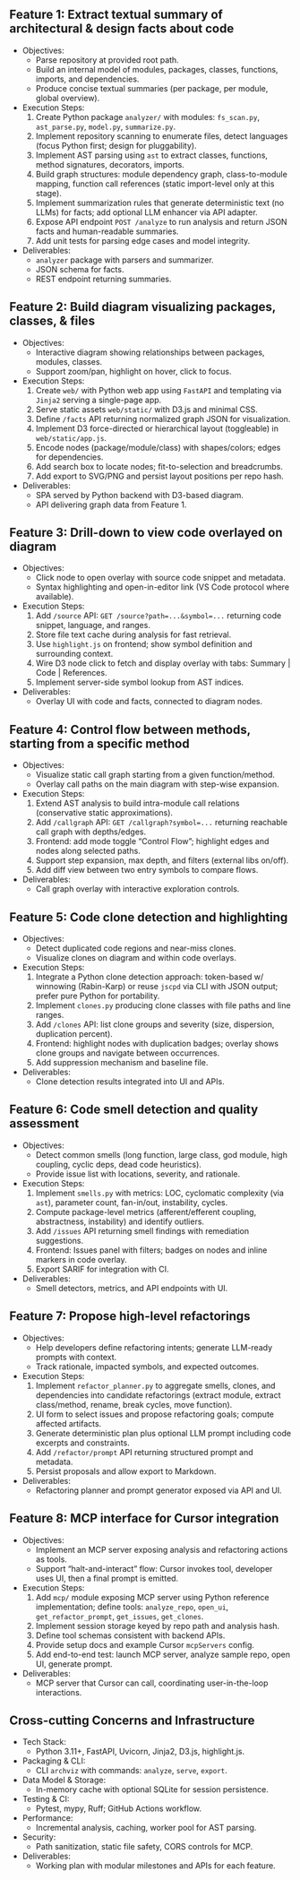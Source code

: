 ## Feature 1: Extract textual summary of architectural & design facts about code

- Objectives:
  - Parse repository at provided root path.
  - Build an internal model of modules, packages, classes, functions, imports, and dependencies.
  - Produce concise textual summaries (per package, per module, global overview).
- Execution Steps:
  1. Create Python package `analyzer/` with modules: `fs_scan.py`, `ast_parse.py`, `model.py`, `summarize.py`.
  2. Implement repository scanning to enumerate files, detect languages (focus Python first; design for pluggability).
  3. Implement AST parsing using `ast` to extract classes, functions, method signatures, decorators, imports.
  4. Build graph structures: module dependency graph, class-to-module mapping, function call references (static import-level only at this stage).
  5. Implement summarization rules that generate deterministic text (no LLMs) for facts; add optional LLM enhancer via API adapter.
  6. Expose API endpoint `POST /analyze` to run analysis and return JSON facts and human-readable summaries.
  7. Add unit tests for parsing edge cases and model integrity.
- Deliverables:
  - `analyzer` package with parsers and summarizer.
  - JSON schema for facts.
  - REST endpoint returning summaries.

## Feature 2: Build diagram visualizing packages, classes, & files

- Objectives:
  - Interactive diagram showing relationships between packages, modules, classes.
  - Support zoom/pan, highlight on hover, click to focus.
- Execution Steps:
  1. Create `web/` with Python web app using `FastAPI` and templating via `Jinja2` serving a single-page app.
  2. Serve static assets `web/static/` with D3.js and minimal CSS.
  3. Define `/facts` API returning normalized graph JSON for visualization.
  4. Implement D3 force-directed or hierarchical layout (toggleable) in `web/static/app.js`.
  5. Encode nodes (package/module/class) with shapes/colors; edges for dependencies.
  6. Add search box to locate nodes; fit-to-selection and breadcrumbs.
  7. Add export to SVG/PNG and persist layout positions per repo hash.
- Deliverables:
  - SPA served by Python backend with D3-based diagram.
  - API delivering graph data from Feature 1.

## Feature 3: Drill-down to view code overlayed on diagram

- Objectives:
  - Click node to open overlay with source code snippet and metadata.
  - Syntax highlighting and open-in-editor link (VS Code protocol where available).
- Execution Steps:
  1. Add `/source` API: `GET /source?path=...&symbol=...` returning code snippet, language, and ranges.
  2. Store file text cache during analysis for fast retrieval.
  3. Use `highlight.js` on frontend; show symbol definition and surrounding context.
  4. Wire D3 node click to fetch and display overlay with tabs: Summary | Code | References.
  5. Implement server-side symbol lookup from AST indices.
- Deliverables:
  - Overlay UI with code and facts, connected to diagram nodes.

## Feature 4: Control flow between methods, starting from a specific method

- Objectives:
  - Visualize static call graph starting from a given function/method.
  - Overlay call paths on the main diagram with step-wise expansion.
- Execution Steps:
  1. Extend AST analysis to build intra-module call relations (conservative static approximations).
  2. Add `/callgraph` API: `GET /callgraph?symbol=...` returning reachable call graph with depths/edges.
  3. Frontend: add mode toggle “Control Flow”; highlight edges and nodes along selected paths.
  4. Support step expansion, max depth, and filters (external libs on/off).
  5. Add diff view between two entry symbols to compare flows.
- Deliverables:
  - Call graph overlay with interactive exploration controls.

## Feature 5: Code clone detection and highlighting

- Objectives:
  - Detect duplicated code regions and near-miss clones.
  - Visualize clones on diagram and within code overlays.
- Execution Steps:
  1. Integrate a Python clone detection approach: token-based w/ winnowing (Rabin-Karp) or reuse `jscpd` via CLI with JSON output; prefer pure Python for portability.
  2. Implement `clones.py` producing clone classes with file paths and line ranges.
  3. Add `/clones` API: list clone groups and severity (size, dispersion, duplication percent).
  4. Frontend: highlight nodes with duplication badges; overlay shows clone groups and navigate between occurrences.
  5. Add suppression mechanism and baseline file.
- Deliverables:
  - Clone detection results integrated into UI and APIs.

## Feature 6: Code smell detection and quality assessment

- Objectives:
  - Detect common smells (long function, large class, god module, high coupling, cyclic deps, dead code heuristics).
  - Provide issue list with locations, severity, and rationale.
- Execution Steps:
  1. Implement `smells.py` with metrics: LOC, cyclomatic complexity (via `ast`), parameter count, fan-in/out, instability, cycles.
  2. Compute package-level metrics (afferent/efferent coupling, abstractness, instability) and identify outliers.
  3. Add `/issues` API returning smell findings with remediation suggestions.
  4. Frontend: Issues panel with filters; badges on nodes and inline markers in code overlay.
  5. Export SARIF for integration with CI.
- Deliverables:
  - Smell detectors, metrics, and API endpoints with UI.

## Feature 7: Propose high-level refactorings

- Objectives:
  - Help developers define refactoring intents; generate LLM-ready prompts with context.
  - Track rationale, impacted symbols, and expected outcomes.
- Execution Steps:
  1. Implement `refactor_planner.py` to aggregate smells, clones, and dependencies into candidate refactorings (extract module, extract class/method, rename, break cycles, move function).
  2. UI form to select issues and propose refactoring goals; compute affected artifacts.
  3. Generate deterministic plan plus optional LLM prompt including code excerpts and constraints.
  4. Add `/refactor/prompt` API returning structured prompt and metadata.
  5. Persist proposals and allow export to Markdown.
- Deliverables:
  - Refactoring planner and prompt generator exposed via API and UI.

## Feature 8: MCP interface for Cursor integration

- Objectives:
  - Implement an MCP server exposing analysis and refactoring actions as tools.
  - Support “halt-and-interact” flow: Cursor invokes tool, developer uses UI, then a final prompt is emitted.
- Execution Steps:
  1. Add `mcp/` module exposing MCP server using Python reference implementation; define tools: `analyze_repo`, `open_ui`, `get_refactor_prompt`, `get_issues`, `get_clones`.
  2. Implement session storage keyed by repo path and analysis hash.
  3. Define tool schemas consistent with backend APIs.
  4. Provide setup docs and example Cursor `mcpServers` config.
  5. Add end-to-end test: launch MCP server, analyze sample repo, open UI, generate prompt.
- Deliverables:
  - MCP server that Cursor can call, coordinating user-in-the-loop interactions.

## Cross-cutting Concerns and Infrastructure

- Tech Stack:
  - Python 3.11+, FastAPI, Uvicorn, Jinja2, D3.js, highlight.js.
- Packaging & CLI:
  - CLI `archviz` with commands: `analyze`, `serve`, `export`.
- Data Model & Storage:
  - In-memory cache with optional SQLite for session persistence.
- Testing & CI:
  - Pytest, mypy, Ruff; GitHub Actions workflow.
- Performance:
  - Incremental analysis, caching, worker pool for AST parsing.
- Security:
  - Path sanitization, static file safety, CORS controls for MCP.
- Deliverables:
  - Working plan with modular milestones and APIs for each feature.
